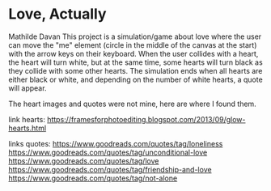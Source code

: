 # Love, Actually

Mathilde Davan
This project is a simulation/game about love where the user can move the "me" element (circle in the middle of the canvas at the start) with the arrow keys on their keyboard.
When the user collides with a heart, the heart will turn white, but at the same time, some hearts will turn black as they collide with some other hearts.
The simulation ends when all hearts are either black or white, and depending on the number of white hearts, a quote will appear.

The heart images and quotes were not mine, here are where I found them.

link hearts:
https://framesforphotoediting.blogspot.com/2013/09/glow-hearts.html

links quotes:
https://www.goodreads.com/quotes/tag/loneliness
https://www.goodreads.com/quotes/tag/unconditional-love
https://www.goodreads.com/quotes/tag/love
https://www.goodreads.com/quotes/tag/friendship-and-love
https://www.goodreads.com/quotes/tag/not-alone
